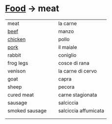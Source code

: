 # [Food](food.html) -> meat 

<table>
<tr>
<td width="50%">meat</td>
<td>la carne</td>
</tr>
<tr>
<td width="50%"><a href="food-beef.html">beef</a></td>
<td>manzo</td>
</tr>
<tr>
<td width="50%"><a href="food-chicken.html">chicken</a></td>
<td>pollo</td>
</tr>
<tr>
<td width="50%"><a href="food-pork.html">pork</a></td>
<td>il maiale</td>
</tr>
<tr>
<td width="50%">rabbit</td>
<td>coniglio</td>
</tr>
<tr>
<td width="50%">frog legs</td>
<td>cosce di rana</td>
</tr>
<tr>
<td width="50%">venison</td>
<td>la carne di cervo</td>
</tr>
<tr>
<td width="50%">goat</td>
<td>capra</td>
</tr>
<tr>
<td width="50%">sheep</td>
<td>pecora</td>
</tr>
<tr>
<td width="50%">cured meat</td>
<td>carne stagionata</td>
</tr>
<tr>
<td width="50%">sausage</td>
<td>salciccia</td>
</tr>
<tr>
<td width="50%">smoked sausage</td>
<td>salciccia affumicata</td>
</tr>
<tr>
<td width="50%"></td>
<td></td>
</tr>
<tr>
<td width="50%"></td>
<td></td>
</tr>
</table>
